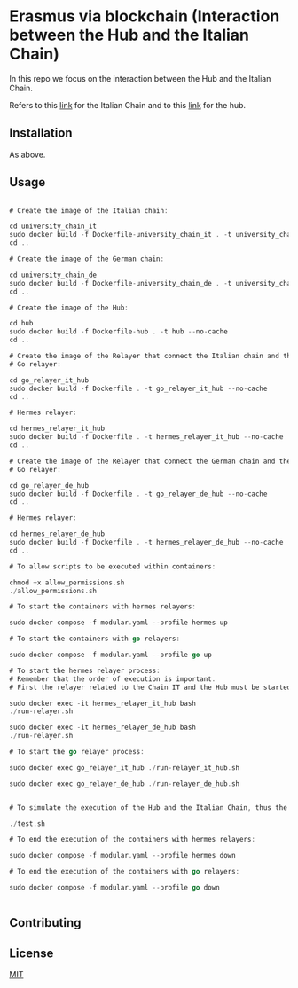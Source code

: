 # Erasmus via blockchain (Interaction between the Hub and the Italian Chain)

In this repo we focus on the interaction between the Hub and the Italian Chain.

Refers to this [link](https://github.com/mauroorru3/erasmus_via_blockchain) for the Italian Chain and to this [link](https://github.com/mauroorru3/-erasmus_via_blockchain_hub) for the hub.

## Installation

As above.

## Usage



```go

# Create the image of the Italian chain:

cd university_chain_it
sudo docker build -f Dockerfile-university_chain_it . -t university_chain_it --no-cache 
cd ..

# Create the image of the German chain:

cd university_chain_de
sudo docker build -f Dockerfile-university_chain_de . -t university_chain_de --no-cache 
cd ..

# Create the image of the Hub:

cd hub
sudo docker build -f Dockerfile-hub . -t hub --no-cache 
cd ..

# Create the image of the Relayer that connect the Italian chain and the hub:
# Go relayer:

cd go_relayer_it_hub
sudo docker build -f Dockerfile . -t go_relayer_it_hub --no-cache 
cd .. 

# Hermes relayer:

cd hermes_relayer_it_hub
sudo docker build -f Dockerfile . -t hermes_relayer_it_hub --no-cache 
cd .. 

# Create the image of the Relayer that connect the German chain and the hub:
# Go relayer:

cd go_relayer_de_hub
sudo docker build -f Dockerfile . -t go_relayer_de_hub --no-cache 
cd .. 

# Hermes relayer:

cd hermes_relayer_de_hub
sudo docker build -f Dockerfile . -t hermes_relayer_de_hub --no-cache 
cd .. 

# To allow scripts to be executed within containers:

chmod +x allow_permissions.sh 
./allow_permissions.sh 

# To start the containers with hermes relayers:

sudo docker compose -f modular.yaml --profile hermes up 

# To start the containers with go relayers:

sudo docker compose -f modular.yaml --profile go up 

# To start the hermes relayer process:
# Remember that the order of execution is important. 
# First the relayer related to the Chain IT and the Hub must be started, and then the relayer related to the Chain DE and the Hub.

sudo docker exec -it hermes_relayer_it_hub bash
./run-relayer.sh

sudo docker exec -it hermes_relayer_de_hub bash
./run-relayer.sh

# To start the go relayer process:

sudo docker exec go_relayer_it_hub ./run-relayer_it_hub.sh

sudo docker exec go_relayer_de_hub ./run-relayer_de_hub.sh


# To simulate the execution of the Hub and the Italian Chain, thus the chains configuration, the insertion of a student, the student's exams and so on:

./test.sh 

# To end the execution of the containers with hermes relayers:

sudo docker compose -f modular.yaml --profile hermes down

# To end the execution of the containers with go relayers:

sudo docker compose -f modular.yaml --profile go down



```

## Contributing



## License

[MIT](https://choosealicense.com/licenses/mit/)
